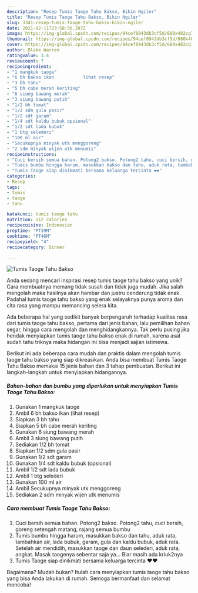 ```yaml
---
description: "Resep Tumis Taoge Tahu Bakso, Bikin Ngiler"
title: "Resep Tumis Taoge Tahu Bakso, Bikin Ngiler"
slug: 3341-resep-tumis-taoge-tahu-bakso-bikin-ngiler
date: 2021-02-11T23:58:56.287Z
image: https://img-global.cpcdn.com/recipes/94cef8943db3cf5d/680x482cq70/tumis-taoge-tahu-bakso-foto-resep-utama.jpg
thumbnail: https://img-global.cpcdn.com/recipes/94cef8943db3cf5d/680x482cq70/tumis-taoge-tahu-bakso-foto-resep-utama.jpg
cover: https://img-global.cpcdn.com/recipes/94cef8943db3cf5d/680x482cq70/tumis-taoge-tahu-bakso-foto-resep-utama.jpg
author: Blake Warren
ratingvalue: 3.4
reviewcount: 7
recipeingredient:
- "1 mangkuk taoge"
- "6 bh bakso ikan           lihat resep"
- "3 bh tahu"
- "5 bh cabe merah keriting"
- "6 siung bawang merah"
- "3 siung bawang putih"
- "1/2 bh tomat"
- "1/2 sdm gula pasir"
- "1/2 sdt garam"
- "1/4 sdt kaldu bubuk opsional"
- "1/2 sdt lada bubuk"
- "1 btg selederi"
- "100 ml air"
- "Secukupnya minyak utk menggoreng"
- "2 sdm minyak wijen utk menumis"
recipeinstructions:
- "Cuci bersih semua bahan. Potong2 bakso. Potong2 tahu, cuci bersih, goreng setengah matang, rajang semua bumbu"
- "Tumis bumbu hingga harum, masukkan bakso dan tahu, aduk rata, tambahkan air, lada bubuk, garam, gula dan kaldu bubuk, aduk rata. Setelah air mendidih, masukkan taoge dan daun selederi, aduk rata, angkat. Masak taogenya sebentar saja ya... Biar masih ada kriuk2nya"
- "Tumis Taoge siap dinikmati bersama keluarga tercinta ❤️❤️"
categories:
- Resep
tags:
- tumis
- taoge
- tahu

katakunci: tumis taoge tahu 
nutrition: 112 calories
recipecuisine: Indonesian
preptime: "PT39M"
cooktime: "PT46M"
recipeyield: "4"
recipecategory: Dinner

---
```



![Tumis Taoge Tahu Bakso](https://img-global.cpcdn.com/recipes/94cef8943db3cf5d/680x482cq70/tumis-taoge-tahu-bakso-foto-resep-utama.jpg)

Anda sedang mencari inspirasi resep tumis taoge tahu bakso yang unik? Cara membuatnya memang tidak susah dan tidak juga mudah. Jika salah mengolah maka hasilnya akan hambar dan justru cenderung tidak enak. Padahal tumis taoge tahu bakso yang enak selayaknya punya aroma dan cita rasa yang mampu memancing selera kita.

Ada beberapa hal yang sedikit banyak berpengaruh terhadap kualitas rasa dari tumis taoge tahu bakso, pertama dari jenis bahan, lalu pemilihan bahan segar, hingga cara mengolah dan menghidangkannya. Tak perlu pusing jika hendak menyiapkan tumis taoge tahu bakso enak di rumah, karena asal sudah tahu triknya maka hidangan ini bisa menjadi sajian istimewa.




Berikut ini ada beberapa cara mudah dan praktis dalam mengolah tumis taoge tahu bakso yang siap dikreasikan. Anda bisa membuat Tumis Taoge Tahu Bakso memakai 15 jenis bahan dan 3 tahap pembuatan. Berikut ini langkah-langkah untuk menyiapkan hidangannya.

<!--inarticleads1-->

##### Bahan-bahan dan bumbu yang diperlukan untuk menyiapkan Tumis Taoge Tahu Bakso:

1. Gunakan 1 mangkuk taoge
1. Ambil 6 bh bakso ikan           (lihat resep)
1. Siapkan 3 bh tahu
1. Siapkan 5 bh cabe merah keriting
1. Gunakan 6 siung bawang merah
1. Ambil 3 siung bawang putih
1. Sediakan 1/2 bh tomat
1. Siapkan 1/2 sdm gula pasir
1. Gunakan 1/2 sdt garam
1. Gunakan 1/4 sdt kaldu bubuk (opsional)
1. Ambil 1/2 sdt lada bubuk
1. Ambil 1 btg selederi
1. Gunakan 100 ml air
1. Ambil Secukupnya minyak utk menggoreng
1. Sediakan 2 sdm minyak wijen utk menumis




<!--inarticleads2-->

##### Cara membuat Tumis Taoge Tahu Bakso:

1. Cuci bersih semua bahan. Potong2 bakso. Potong2 tahu, cuci bersih, goreng setengah matang, rajang semua bumbu
1. Tumis bumbu hingga harum, masukkan bakso dan tahu, aduk rata, tambahkan air, lada bubuk, garam, gula dan kaldu bubuk, aduk rata. Setelah air mendidih, masukkan taoge dan daun selederi, aduk rata, angkat. Masak taogenya sebentar saja ya... Biar masih ada kriuk2nya
1. Tumis Taoge siap dinikmati bersama keluarga tercinta ❤️❤️




Bagaimana? Mudah bukan? Itulah cara menyiapkan tumis taoge tahu bakso yang bisa Anda lakukan di rumah. Semoga bermanfaat dan selamat mencoba!
